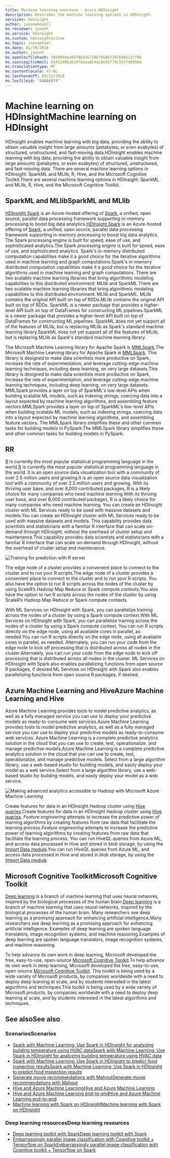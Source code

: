 ```yaml
---
title: Machine learning overview - Azure HDInsight
description: Describes the machine learning options in HDInsight.
services: hdinsight
author: jasonwhowell
ms.reviewer: jasonh
ms.service: hdinsight
ms.custom: hdinsightactive
ms.topic: conceptual
ms.date: 01/19/2018
ms.author: jasonh
ms.openlocfilehash: 10d4056ea9d78bd56710b7b5d67297b90232cf0b
ms.sourcegitcommit: d1451406a010fd3aa854dc8e5b77dc5537d8050e
ms.translationtype: MT
ms.contentlocale: nl-NL
ms.lasthandoff: 09/13/2018
ms.locfileid: "44864874"
---
```

# <a name="machine-learning-on-hdinsight"></a><span data-ttu-id="5690e-103">Machine learning on HDInsight</span><span class="sxs-lookup"><span data-stu-id="5690e-103">Machine learning on HDInsight</span></span>

<span data-ttu-id="5690e-104">HDInsight enables machine learning with big data, providing the ability to obtain valuable insight from large amounts (petabytes, or even exabytes) of structured, unstructured, and fast-moving data.</span><span class="sxs-lookup"><span data-stu-id="5690e-104">HDInsight enables machine learning with big data, providing the ability to obtain valuable insight from large amounts (petabytes, or even exabytes) of structured, unstructured, and fast-moving data.</span></span> <span data-ttu-id="5690e-105">There are several machine learning options  in HDInsight:  SparkML and MLlib, R, Hive, and the Microsoft Cognitive Toolkit.</span><span class="sxs-lookup"><span data-stu-id="5690e-105">There are several machine learning options  in HDInsight:  SparkML and MLlib, R, Hive, and the Microsoft Cognitive Toolkit.</span></span>

## <a name="sparkml-and-mllib"></a><span data-ttu-id="5690e-106">SparkML and MLlib</span><span class="sxs-lookup"><span data-stu-id="5690e-106">SparkML and MLlib</span></span>

<span data-ttu-id="5690e-107">[HDInsight Spark](spark/apache-spark-overview.md) is an Azure-hosted offering of [Spark](http://spark.apache.org/), a unified, open source, parallel data processing framework supporting in-memory processing to boost big data analytics.</span><span class="sxs-lookup"><span data-stu-id="5690e-107">[HDInsight Spark](spark/apache-spark-overview.md) is an Azure-hosted offering of [Spark](http://spark.apache.org/), a unified, open source, parallel data processing framework supporting in-memory processing to boost big data analytics.</span></span> <span data-ttu-id="5690e-108">The Spark processing engine is built for speed, ease of use, and sophisticated analytics.</span><span class="sxs-lookup"><span data-stu-id="5690e-108">The Spark processing engine is built for speed, ease of use, and sophisticated analytics.</span></span> <span data-ttu-id="5690e-109">Spark's in-memory distributed computation capabilities make it a good choice for the iterative algorithms used in machine learning and graph computations.</span><span class="sxs-lookup"><span data-stu-id="5690e-109">Spark's in-memory distributed computation capabilities make it a good choice for the iterative algorithms used in machine learning and graph computations.</span></span> <span data-ttu-id="5690e-110">There are two scalable machine learning libraries that bring algorithmic modeling capabilities to this distributed environment: MLlib and SparkML.</span><span class="sxs-lookup"><span data-stu-id="5690e-110">There are two scalable machine learning libraries that bring algorithmic modeling capabilities to this distributed environment: MLlib and SparkML.</span></span> <span data-ttu-id="5690e-111">MLlib contains the original API built on top of RDDs.</span><span class="sxs-lookup"><span data-stu-id="5690e-111">MLlib contains the original API built on top of RDDs.</span></span> <span data-ttu-id="5690e-112">SparkML is a newer package that provides a higher-level API built on top of DataFrames for constructing ML pipelines.</span><span class="sxs-lookup"><span data-stu-id="5690e-112">SparkML is a newer package that provides a higher-level API built on top of DataFrames for constructing ML pipelines.</span></span> <span data-ttu-id="5690e-113">SparkML does not yet support all of the  features of MLlib, but is replacing MLlib as Spark's standard machine learning library.</span><span class="sxs-lookup"><span data-stu-id="5690e-113">SparkML does not yet support all of the  features of MLlib, but is replacing MLlib as Spark's standard machine learning library.</span></span>

<span data-ttu-id="5690e-114">The Microsoft Machine Learning library for Apache Spark is [MMLSpark](https://github.com/Azure/mmlspark).</span><span class="sxs-lookup"><span data-stu-id="5690e-114">The Microsoft Machine Learning library for Apache Spark is [MMLSpark](https://github.com/Azure/mmlspark).</span></span> <span data-ttu-id="5690e-115">This library is designed to make data scientists more productive on Spark, increase the rate of experimentation, and leverage cutting-edge machine learning techniques, including deep learning, on very large datasets.</span><span class="sxs-lookup"><span data-stu-id="5690e-115">This library is designed to make data scientists more productive on Spark, increase the rate of experimentation, and leverage cutting-edge machine learning techniques, including deep learning, on very large datasets.</span></span> <span data-ttu-id="5690e-116">MMLSpark provides a layer on top of SparkML's low-level APIs when building scalable ML models, such as indexing strings, coercing data into a layout expected by machine learning algorithms, and assembling feature vectors.</span><span class="sxs-lookup"><span data-stu-id="5690e-116">MMLSpark provides a layer on top of SparkML's low-level APIs when building scalable ML models, such as indexing strings, coercing data into a layout expected by machine learning algorithms, and assembling feature vectors.</span></span> <span data-ttu-id="5690e-117">The MMLSpark library simplifies these and other common tasks for building models in PySpark.</span><span class="sxs-lookup"><span data-stu-id="5690e-117">The MMLSpark library simplifies these and other common tasks for building models in PySpark.</span></span>

## <a name="r"></a><span data-ttu-id="5690e-118">R</span><span class="sxs-lookup"><span data-stu-id="5690e-118">R</span></span>

<span data-ttu-id="5690e-119">[R](https://www.r-project.org/) is currently the most popular statistical programming language in the world.</span><span class="sxs-lookup"><span data-stu-id="5690e-119">[R](https://www.r-project.org/) is currently the most popular statistical programming language in the world.</span></span> <span data-ttu-id="5690e-120">It is an open source data visualization tool with a community of over 2.5 million users and growing.</span><span class="sxs-lookup"><span data-stu-id="5690e-120">It is an open source data visualization tool with a community of over 2.5 million users and growing.</span></span> <span data-ttu-id="5690e-121">With its thriving user base, and over 8,000 contributed packages, R is a likely choice for many companies who need machine learning.</span><span class="sxs-lookup"><span data-stu-id="5690e-121">With its thriving user base, and over 8,000 contributed packages, R is a likely choice for many companies who need machine learning.</span></span> <span data-ttu-id="5690e-122">You can create an HDInsight cluster with ML Services ready to be used with massive datasets and models.</span><span class="sxs-lookup"><span data-stu-id="5690e-122">You can create an HDInsight cluster with ML Services ready to be used with massive datasets and models.</span></span> <span data-ttu-id="5690e-123">This capability provides data scientists and statisticians with a familiar R interface that can scale on-demand through HDInsight, without the overhead of cluster setup and maintenance.</span><span class="sxs-lookup"><span data-stu-id="5690e-123">This capability provides data scientists and statisticians with a familiar R interface that can scale on-demand through HDInsight, without the overhead of cluster setup and maintenance.</span></span>

![Training for prediction with R server](./media/hdinsight-machine-learning-overview/r-training.png)

<span data-ttu-id="5690e-125">The edge node of a cluster provides a convenient place to connect to the cluster and to run your R scripts.</span><span class="sxs-lookup"><span data-stu-id="5690e-125">The edge node of a cluster provides a convenient place to connect to the cluster and to run your R scripts.</span></span>  <span data-ttu-id="5690e-126">You also have the option to run R scripts across the nodes of the cluster by using ScaleR’s Hadoop Map Reduce or Spark compute contexts.</span><span class="sxs-lookup"><span data-stu-id="5690e-126">You also have the option to run R scripts across the nodes of the cluster by using ScaleR’s Hadoop Map Reduce or Spark compute contexts.</span></span>

<span data-ttu-id="5690e-127">With ML Services on HDInsight with Spark, you can parallelize training across the nodes of a cluster by using a Spark compute context.</span><span class="sxs-lookup"><span data-stu-id="5690e-127">With ML Services on HDInsight with Spark, you can parallelize training across the nodes of a cluster by using a Spark compute context.</span></span> <span data-ttu-id="5690e-128">You can run R scripts directly on the edge node, using all available cores in parallel, as needed.</span><span class="sxs-lookup"><span data-stu-id="5690e-128">You can run R scripts directly on the edge node, using all available cores in parallel, as needed.</span></span> <span data-ttu-id="5690e-129">Alternately, you can run your code from the edge node to kick off processing that is distributed across all nodes in the cluster.</span><span class="sxs-lookup"><span data-stu-id="5690e-129">Alternately, you can run your code from the edge node to kick off processing that is distributed across all nodes in the cluster.</span></span> <span data-ttu-id="5690e-130">ML Services on HDInsight with Spark also enables parallelizing functions from open source R packages, if desired.</span><span class="sxs-lookup"><span data-stu-id="5690e-130">ML Services on HDInsight with Spark also enables parallelizing functions from open source R packages, if desired.</span></span>

## <a name="azure-machine-learning-and-hive"></a><span data-ttu-id="5690e-131">Azure Machine Learning and Hive</span><span class="sxs-lookup"><span data-stu-id="5690e-131">Azure Machine Learning and Hive</span></span>

<span data-ttu-id="5690e-132">Azure Machine Learning provides tools to model predictive analytics, as well as a fully managed service you can use to deploy your predictive models as ready-to-consume web services.</span><span class="sxs-lookup"><span data-stu-id="5690e-132">Azure Machine Learning provides tools to model predictive analytics, as well as a fully managed service you can use to deploy your predictive models as ready-to-consume web services.</span></span> <span data-ttu-id="5690e-133">Azure Machine Learning is a  complete predictive analytics solution in the cloud that you can use to create, test, operationalize, and manage predictive models.</span><span class="sxs-lookup"><span data-stu-id="5690e-133">Azure Machine Learning is a  complete predictive analytics solution in the cloud that you can use to create, test, operationalize, and manage predictive models.</span></span> <span data-ttu-id="5690e-134">Select from a large algorithm library, use a web-based studio for building models, and easily deploy your model as a web service.</span><span class="sxs-lookup"><span data-stu-id="5690e-134">Select from a large algorithm library, use a web-based studio for building models, and easily deploy your model as a web service.</span></span>

![Making advanced analytics accessible to Hadoop with Microsoft Azure Machine Learning](./media/hdinsight-machine-learning-overview/hadoop-azure-ml.png)

<span data-ttu-id="5690e-136">Create features for data in an HDInsight Hadoop cluster using [Hive queries](../machine-learning/team-data-science-process/create-features-hive.md).</span><span class="sxs-lookup"><span data-stu-id="5690e-136">Create features for data in an HDInsight Hadoop cluster using [Hive queries](../machine-learning/team-data-science-process/create-features-hive.md).</span></span> <span data-ttu-id="5690e-137">*Feature engineering* attempts to increase the predictive power of learning algorithms by creating features from raw data that facilitate the learning process.</span><span class="sxs-lookup"><span data-stu-id="5690e-137">*Feature engineering* attempts to increase the predictive power of learning algorithms by creating features from raw data that facilitate the learning process.</span></span> <span data-ttu-id="5690e-138">You can run HiveQL queries from Azure ML, and access data processed in Hive and stored in blob storage, by using the [Import Data module](../machine-learning/studio/import-data.md).</span><span class="sxs-lookup"><span data-stu-id="5690e-138">You can run HiveQL queries from Azure ML, and access data processed in Hive and stored in blob storage, by using the [Import Data module](../machine-learning/studio/import-data.md).</span></span>

## <a name="microsoft-cognitive-toolkit"></a><span data-ttu-id="5690e-139">Microsoft Cognitive Toolkit</span><span class="sxs-lookup"><span data-stu-id="5690e-139">Microsoft Cognitive Toolkit</span></span>

<span data-ttu-id="5690e-140">[Deep learning](https://www.microsoft.com/en-us/research/group/dltc/) is a branch of machine learning that uses neural networks, inspired by the biological processes of the human brain.</span><span class="sxs-lookup"><span data-stu-id="5690e-140">[Deep learning](https://www.microsoft.com/en-us/research/group/dltc/) is a branch of machine learning that uses neural networks, inspired by the biological processes of the human brain.</span></span> <span data-ttu-id="5690e-141">Many researchers see deep learning as a promising approach for enhancing artificial intelligence.</span><span class="sxs-lookup"><span data-stu-id="5690e-141">Many researchers see deep learning as a promising approach for enhancing artificial intelligence.</span></span> <span data-ttu-id="5690e-142">Examples of deep learning are spoken language translators, image recognition systems, and machine reasoning.</span><span class="sxs-lookup"><span data-stu-id="5690e-142">Examples of deep learning are spoken language translators, image recognition systems, and machine reasoning.</span></span>

<span data-ttu-id="5690e-143">To help advance its own work in deep learning, Microsoft  developed the free, easy-to-use, open-source [Microsoft Cognitive Toolkit](https://www.microsoft.com/en-us/cognitive-toolkit/).</span><span class="sxs-lookup"><span data-stu-id="5690e-143">To help advance its own work in deep learning, Microsoft  developed the free, easy-to-use, open-source [Microsoft Cognitive Toolkit](https://www.microsoft.com/en-us/cognitive-toolkit/).</span></span> <span data-ttu-id="5690e-144">This toolkit is being used  by a wide variety of Microsoft products, by companies worldwide with a need to deploy deep learning at scale, and by students interested in the latest algorithms and techniques.</span><span class="sxs-lookup"><span data-stu-id="5690e-144">This toolkit is being used  by a wide variety of Microsoft products, by companies worldwide with a need to deploy deep learning at scale, and by students interested in the latest algorithms and techniques.</span></span> 

## <a name="see-also"></a><span data-ttu-id="5690e-145">See also</span><span class="sxs-lookup"><span data-stu-id="5690e-145">See also</span></span>

### <a name="scenarios"></a><span data-ttu-id="5690e-146">Scenarios</span><span class="sxs-lookup"><span data-stu-id="5690e-146">Scenarios</span></span>

* [<span data-ttu-id="5690e-147">Spark with Machine Learning: Use Spark in HDInsight for analyzing building temperature using HVAC data</span><span class="sxs-lookup"><span data-stu-id="5690e-147">Spark with Machine Learning: Use Spark in HDInsight for analyzing building temperature using HVAC data</span></span>](spark/apache-spark-ipython-notebook-machine-learning.md)
* [<span data-ttu-id="5690e-148">Spark with Machine Learning: Use Spark in HDInsight to predict food inspection results</span><span class="sxs-lookup"><span data-stu-id="5690e-148">Spark with Machine Learning: Use Spark in HDInsight to predict food inspection results</span></span>](spark/apache-spark-machine-learning-mllib-ipython.md)
* [<span data-ttu-id="5690e-149">Generate movie recommendations with Mahout</span><span class="sxs-lookup"><span data-stu-id="5690e-149">Generate movie recommendations with Mahout</span></span>](hadoop/apache-hadoop-mahout-linux-mac.md)
* [<span data-ttu-id="5690e-150">Hive and Azure Machine Learning</span><span class="sxs-lookup"><span data-stu-id="5690e-150">Hive and Azure Machine Learning</span></span>](../machine-learning/team-data-science-process/create-features-hive.md)
* [<span data-ttu-id="5690e-151">Hive and Azure Machine Learning end-to-end</span><span class="sxs-lookup"><span data-stu-id="5690e-151">Hive and Azure Machine Learning end-to-end</span></span>](../machine-learning/team-data-science-process/hive-walkthrough.md)
* [<span data-ttu-id="5690e-152">Machine learning with Spark on HDInsight</span><span class="sxs-lookup"><span data-stu-id="5690e-152">Machine learning with Spark on HDInsight</span></span>](../machine-learning/team-data-science-process/spark-overview.md)

### <a name="deep-learning-resources"></a><span data-ttu-id="5690e-153">Deep learning resources</span><span class="sxs-lookup"><span data-stu-id="5690e-153">Deep learning resources</span></span>

* [<span data-ttu-id="5690e-154">Deep learning toolkit with Spark</span><span class="sxs-lookup"><span data-stu-id="5690e-154">Deep learning toolkit with Spark</span></span>](https://blogs.technet.microsoft.com/machinelearning/2017/04/25/using-microsofts-deep-learning-toolkit-with-spark-on-azure-hdinsight-clusters/)
* [<span data-ttu-id="5690e-155">Embarrassingly parallel image classification with Cognitive toolkit + Tensorflow on Spark</span><span class="sxs-lookup"><span data-stu-id="5690e-155">Embarrassingly parallel image classification with Cognitive toolkit + Tensorflow on Spark</span></span>](https://blogs.technet.microsoft.com/machinelearning/2017/04/12/embarrassingly-parallel-image-classification-using-cognitive-toolkit-tensorflow-on-azure-hdinsight-spark/)
